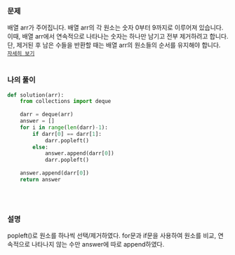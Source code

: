 ### 문제
배열 arr가 주어집니다. 배열 arr의 각 원소는 숫자 0부터 9까지로 이루어져 있습니다. 이때, 배열 arr에서 연속적으로 나타나는 숫자는 하나만 남기고 전부 제거하려고 합니다. 단, 제거된 후 남은 수들을 반환할 때는 배열 arr의 원소들의 순서를 유지해야 합니다.  
[`자세히 보기`](https://school.programmers.co.kr/learn/courses/30/lessons/12906)
<br>
<br>
### 나의 풀이
```python
def solution(arr):
    from collections import deque
    
    darr = deque(arr)
    answer = []
    for i in range(len(darr)-1):
        if darr[0] == darr[1]:
            darr.popleft()
        else:
            answer.append(darr[0])
            darr.popleft()
            
    answer.append(darr[0])
    return answer
            
```
<br>

### 설명
popleft()로 원소를 하나씩 선택/제거하였다. for문과 if문을 사용하여 원소를 비교, 연속적으로 나타나지 않는 수만 answer에 따로 append하였다.